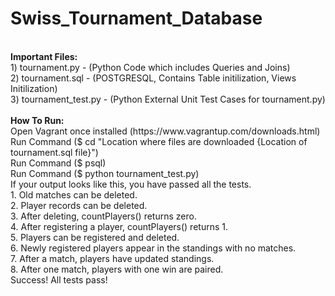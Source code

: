 # Swiss_Tournament_Database
<br />
<strong> Important Files: </strong>
<br />
1) tournament.py - (Python Code which includes Queries and Joins)
<br />
2) tournament.sql - (POSTGRESQL, Contains Table initilization, Views Initilization)
<br />
3) tournament_test.py - (Python External Unit Test Cases for tournament.py)
<br />
<br />
<strong> How To Run: </strong>
<br />
Open Vagrant once installed (https://www.vagrantup.com/downloads.html)
<br />
Run Command ($ cd "Location where files are downloaded {Location of tournament.sql file}")
<br />
Run Command ($ psql)
<br />
Run Command ($ python tournament_test.py)
<br />
If your output looks like this, you have passed all the tests.
<br />
1. Old matches can be deleted. <br />
2. Player records can be deleted. <br />
3. After deleting, countPlayers() returns zero. <br />
4. After registering a player, countPlayers() returns 1. <br />
5. Players can be registered and deleted. <br />
6. Newly registered players appear in the standings with no matches. <br />
7. After a match, players have updated standings. <br />
8. After one match, players with one win are paired. <br />
Success!  All tests pass! <br />
